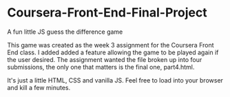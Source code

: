 # Coursera-Front-End-Final-Project
A fun little JS guess the difference game

This game was created as the week 3 assignment for the Coursera Front End class. I added added a feature allowing the game to be played again if the user desired. The assignment wanted the file broken up into four submissions, the only one that matters is the final one, part4.html.

It's just a little HTML, CSS and vanilla JS. Feel free to load into your browser and kill a few minutes.
